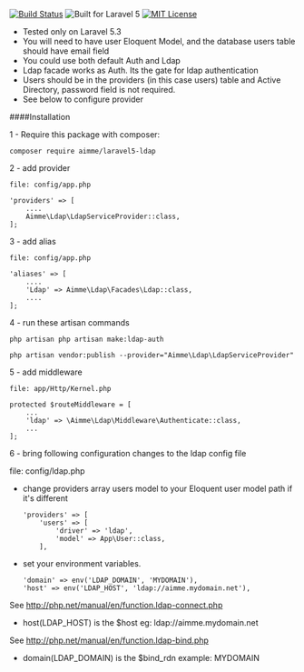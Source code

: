 [![Build Status](https://travis-ci.org/Aimmme/laravel5-ldap.svg?branch=master)](https://travis-ci.org/Aimmme/laravel-ldap)
![Built for Laravel 5](https://img.shields.io/badge/Built_for-Laravel-red.svg?style=flat-square)
[![MIT License](https://img.shields.io/badge/license-MIT-blue.svg)](https://github.com/Aimmme/laravel-ldap/blob/master/LICENSE)

* Tested only on Laravel 5.3
* You will need to have user Eloquent Model, and the database users table should have email field
* You could use both default Auth and Ldap
* Ldap facade works as Auth. Its the gate for ldap authentication
* Users should be in the providers (in this case users) table and Active Directory, password field is not required.
* See below to configure provider

####Installation

1 - Require this package with composer:

    composer require aimme/laravel5-ldap


2 - add provider

    file: config/app.php

    'providers' => [
        ....
        Aimme\Ldap\LdapServiceProvider::class,
    ];

3 - add alias

    file: config/app.php

    'aliases' => [
        ....
        'Ldap' => Aimme\Ldap\Facades\Ldap::class,
        ....
    ];
    
4 - run these artisan commands

    php artisan php artisan make:ldap-auth
    
    php artisan vendor:publish --provider="Aimme\Ldap\LdapServiceProvider"

5 - add  middleware

    file: app/Http/Kernel.php

    protected $routeMiddleware = [
        ...
        'ldap' => \Aimme\Ldap\Middleware\Authenticate::class,
        ...
    ];


6 - bring following configuration changes to the ldap config file

file: config/ldap.php

- change providers array users model to your Eloquent user model path if it's different


    ~~~~
    'providers' => [
        'users' => [
            'driver' => 'ldap',
            'model' => App\User::class,
        ],
    ~~~~

- set your environment variables. 
    
    ~~~~
    'domain' => env('LDAP_DOMAIN', 'MYDOMAIN'),
    'host' => env('LDAP_HOST', 'ldap://aimme.mydomain.net'),
    ~~~~

See http://php.net/manual/en/function.ldap-connect.php
- host(LDAP_HOST) is the $host eg: ldap://aimme.mydomain.net

See http://php.net/manual/en/function.ldap-bind.php 
- domain(LDAP_DOMAIN) is the $bind_rdn example: MYDOMAIN





